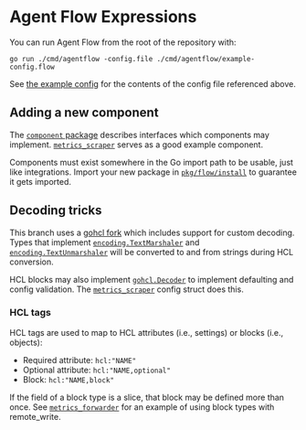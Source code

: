 # Agent Flow Expressions

You can run Agent Flow from the root of the repository with:

```
go run ./cmd/agentflow -config.file ./cmd/agentflow/example-config.flow
```

See [the example config](./example-config.flow) for the contents of the config file referenced above.

## Adding a new component

The [`component` package](../../component/component.go) describes interfaces
which components may implement. [`metrics_scraper`][] serves as a good example
component.

Components must exist somewhere in the Go import path to be usable, just like
integrations. Import your new package in
[`pkg/flow/install`](../../pkg/flow/install/) to guarantee it gets imported.

## Decoding tricks

This branch uses a [gohcl fork](https://pkg.go.dev/github.com/rfratto/gohcl)
which includes support for custom decoding. Types that implement
[`encoding.TextMarshaler`](https://pkg.go.dev/encoding#TextMarshaler) and
[`encoding.TextUnmarshaler`](https://pkg.go.dev/encoding#TextUnmarshaler) will
be converted to and from strings during HCL conversion.

HCL blocks may also implement
[`gohcl.Decoder`](https://pkg.go.dev/github.com/rfratto/gohcl#Decoder) to
implement defaulting and config validation. The [`metrics_scraper`][] config
struct does this.

### HCL tags

HCL tags are used to map to HCL attributes (i.e., settings) or blocks (i.e.,
objects):

* Required attribute: `hcl:"NAME"`
* Optional attribute: `hcl:"NAME,optional"`
* Block: `hcl:"NAME,block"`

If the field of a block type is a slice, that block may be defined more than
once. See [`metrics_forwarder`][] for an example of using block types with
remote_write.

[`metrics_scraper`]: ../../component/metrics-scraper/scraper.go
[`metrics_forwarder`]: ../../component/metrics-forwarder/forwarder.go

